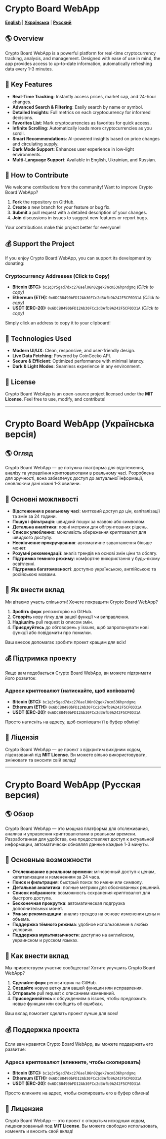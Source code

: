 # Crypto Board WebApp

[**English**](#crypto-board-webapp) | [**Українська**](#crypto-board-webapp-ukrayinska-versiya) | [**Русский**](#crypto-board-webapp-russkaya-versiya)

## 🌎 Overview
Crypto Board WebApp is a powerful platform for real-time cryptocurrency tracking, analysis, and management. Designed with ease of use in mind, the app provides access to up-to-date information, automatically refreshing data every 1-3 minutes.

## 🚀 Key Features
- **Real-Time Tracking**: Instantly access prices, market cap, and 24-hour changes.
- **Advanced Search & Filtering**: Easily search by name or symbol.
- **Detailed Insights**: Full metrics on each cryptocurrency for informed decisions.
- **Favorites List**: Mark cryptocurrencies as favorites for quick access.
- **Infinite Scrolling**: Automatically loads more cryptocurrencies as you scroll.
- **Smart Recommendations**: AI-powered insights based on price changes and circulating supply.
- **Dark Mode Support**: Enhances user experience in low-light environments.
- **Multi-Language Support**: Available in English, Ukrainian, and Russian.

## 🤝 How to Contribute
We welcome contributions from the community! Want to improve Crypto Board WebApp?
1. **Fork** the repository on GitHub.
2. **Create** a new branch for your feature or bug fix.
3. **Submit** a pull request with a detailed description of your changes.
4. **Join** discussions in issues to suggest new features or report bugs.

Your contributions make this project better for everyone!

## 💰 Support the Project
If you enjoy Crypto Board WebApp, you can support its development by donating:

### Cryptocurrency Addresses (Click to Copy)
- **Bitcoin (BTC):** `bc1q3r5gad7dxc276ael06n02gek7ncm536hpndgmq` *(Click to copy)*
- **Ethereum (ETH):** `0x6DCB8490bFD12Ab30FCc2d3Afb9A242F5CF0D31A` *(Click to copy)*
- **USDT (ERC-20):** `0x6DCB8490bFD12Ab30FCc2d3Afb9A242F5CF0D31A` *(Click to copy)*

Simply click an address to copy it to your clipboard!

## 🔧 Technologies Used
- **Modern UI/UX**: Clean, responsive, and user-friendly design.
- **Live Data Fetching**: Powered by CoinGecko API.
- **Secure & Efficient**: Optimized performance with minimal latency.
- **Dark & Light Modes**: Seamless experience in any environment.

## 📜 License
Crypto Board WebApp is an open-source project licensed under the **MIT License**. Feel free to use, modify, and contribute!

---

# Crypto Board WebApp (Українська версія)

## 🌎 Огляд
Crypto Board WebApp — це потужна платформа для відстеження, аналізу та управління криптовалютами в реальному часі. Розроблена для зручності, вона забезпечує доступ до актуальної інформації, оновлюючи дані кожні 1-3 хвилини.

## 🚀 Основні можливості
- **Відстеження в реальному часі**: миттєвий доступ до цін, капіталізації та змін за 24 години.
- **Пошук і фільтрація**: швидкий пошук за назвою або символом.
- **Детальна аналітика**: повні метрики для обґрунтованих рішень.
- **Список улюблених**: можливість збереження криптовалют для швидкого доступу.
- **Нескінченне прокручування**: автоматичне завантаження більше монет.
- **Розумні рекомендації**: аналіз трендів на основі змін ціни та обсягу.
- **Підтримка темного режиму**: комфортне використання у будь-якому освітленні.
- **Підтримка багатомовності**: доступно українською, англійською та російською мовами.

## 🤝 Як внести вклад
Ми вітаємо участь спільноти! Хочете покращити Crypto Board WebApp?
1. **Зробіть форк** репозиторію на GitHub.
2. **Створіть** нову гілку для вашої функції чи виправлення.
3. **Надішліть** pull request із описом змін.
4. **Приєднуйтесь** до обговорень у issues, щоб запропонувати нові функції або повідомити про помилки.

Ваш внесок допомагає зробити проект кращим для всіх!

## 💰 Підтримка проекту
Якщо вам подобається Crypto Board WebApp, ви можете підтримати його розвиток:

### Адреси криптовалют (натискайте, щоб копіювати)
- **Bitcoin (BTC):** `bc1q3r5gad7dxc276ael06n02gek7ncm536hpndgmq`
- **Ethereum (ETH):** `0x6DCB8490bFD12Ab30FCc2d3Afb9A242F5CF0D31A`
- **USDT (ERC-20):** `0x6DCB8490bFD12Ab30FCc2d3Afb9A242F5CF0D31A`

Просто натисніть на адресу, щоб скопіювати її в буфер обміну!

## 📜 Ліцензія
Crypto Board WebApp — це проект з відкритим вихідним кодом, ліцензований під **MIT License**. Ви можете вільно використовувати, змінювати та вносити свій вклад!

---

# Crypto Board WebApp (Русская версия)

## 🌎 Обзор
Crypto Board WebApp — это мощная платформа для отслеживания, анализа и управления криптовалютами в реальном времени. Разработанная для удобства, она предоставляет доступ к актуальной информации, автоматически обновляя данные каждые 1-3 минуты.

## 🚀 Основные возможности
- **Отслеживание в реальном времени**: мгновенный доступ к ценам, капитализации и изменениям за 24 часа.
- **Поиск и фильтрация**: быстрый поиск по имени или символу.
- **Детальная аналитика**: полные метрики для обоснованных решений.
- **Список избранного**: возможность сохранения криптовалют для быстрого доступа.
- **Бесконечная прокрутка**: автоматическая подгрузка дополнительных монет.
- **Умные рекомендации**: анализ трендов на основе изменения цены и объема.
- **Поддержка тёмного режима**: удобное использование в любых условиях.
- **Поддержка мультиязычности**: доступно на английском, украинском и русском языках.

## 🤝 Как внести вклад
Мы приветствуем участие сообщества! Хотите улучшить Crypto Board WebApp?
1. **Сделайте форк** репозитория на GitHub.
2. **Создайте** новую ветку для вашей функции или исправления.
3. **Отправьте** pull request с описанием изменений.
4. **Присоединяйтесь** к обсуждениям в issues, чтобы предложить новые функции или сообщить об ошибках.

Ваш вклад помогает сделать проект лучше для всех!

## 💰 Поддержка проекта
Если вам нравится Crypto Board WebApp, вы можете поддержать его развитие:

### Адреса криптовалют (кликните, чтобы скопировать)
- **Bitcoin (BTC):** `bc1q3r5gad7dxc276ael06n02gek7ncm536hpndgmq`
- **Ethereum (ETH):** `0x6DCB8490bFD12Ab30FCc2d3Afb9A242F5CF0D31A`
- **USDT (ERC-20):** `0x6DCB8490bFD12Ab30FCc2d3Afb9A242F5CF0D31A`

Просто кликните на адрес, чтобы скопировать его в буфер обмена!

## 📜 Лицензия
Crypto Board WebApp — это проект с открытым исходным кодом, лицензированный под **MIT License**. Вы можете свободно использовать, изменять и вносить свой вклад!

